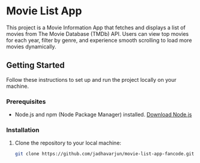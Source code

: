 # Movie List App

This project is a Movie Information App that fetches and displays a list of movies from The Movie Database (TMDb) API. Users can view top movies for each year, filter by genre, and experience smooth scrolling to load more movies dynamically.

## Getting Started

Follow these instructions to set up and run the project locally on your machine.

### Prerequisites

- Node.js and npm (Node Package Manager) installed. [Download Node.js](https://nodejs.org/)

### Installation

1. Clone the repository to your local machine:

   ```bash
   git clone https://github.com/jadhavarjun/movie-list-app-fancode.git
   ```
